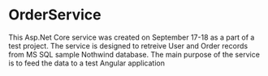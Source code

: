 # OrderService
This Asp.Net Core service was created on September 17-18 as a part of a test project.
The service is designed to retreive User and Order records from MS SQL sample Nothwind database.
The main purpose of the service is to feed the data to a test Angular application
